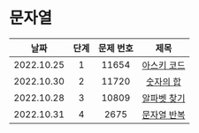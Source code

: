 # 문자열

|날짜|단계|문제 번호|제목|
|:---:|:---:|:---:|:---:|
|2022.10.25|1|11654|[아스키 코드](https://github.com/drew105/Study_algorithms/blob/main/BAEKJOON/%EB%AC%B8%EC%9E%90%EC%97%B4/Code/1.%20%EC%95%84%EC%8A%A4%ED%82%A4%20%EC%BD%94%EB%93%9C.md)|
|2022.10.30|2|11720|[숫자의 합](https://github.com/drew105/Study_algorithms/blob/main/BAEKJOON/%EB%AC%B8%EC%9E%90%EC%97%B4/Code/2.%20%EC%88%AB%EC%9E%90%EC%9D%98%20%ED%95%A9.md)|
|2022.10.28|3|10809|[알파벳 찾기](https://github.com/drew105/Study_algorithms/blob/main/BAEKJOON/%EB%AC%B8%EC%9E%90%EC%97%B4/Code/3.%20%EC%95%8C%ED%8C%8C%EB%B2%B3%20%EC%B0%BE%EA%B8%B0.md)|
|2022.10.31|4|2675|[문자열 반복](https://github.com/drew105/Study_algorithms/blob/main/BAEKJOON/%EB%AC%B8%EC%9E%90%EC%97%B4/Code/4.%20%EB%AC%B8%EC%9E%90%EC%97%B4%20%EB%B0%98%EB%B3%B5.md)|